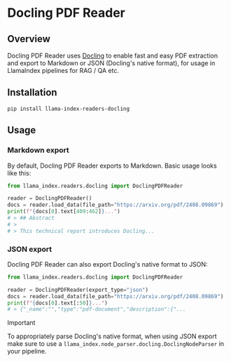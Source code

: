 # Docling PDF Reader

## Overview

Docling PDF Reader uses [Docling](https://github.com/DS4SD/docling) to enable fast and easy PDF extraction and export to Markdown or JSON (Docling's native format), for usage in LlamaIndex pipelines for RAG / QA etc.

## Installation

```console
pip install llama-index-readers-docling
```

## Usage

### Markdown export

By default, Docling PDF Reader exports to Markdown. Basic usage looks like this:

```python
from llama_index.readers.docling import DoclingPDFReader

reader = DoclingPDFReader()
docs = reader.load_data(file_path="https://arxiv.org/pdf/2408.09869")
print(f"{docs[0].text[409:462]}...")
# > ## Abstract
# >
# > This technical report introduces Docling...
```

### JSON export

Docling PDF Reader can also export Docling's native format to JSON:

```python
from llama_index.readers.docling import DoclingPDFReader

reader = DoclingPDFReader(export_type="json")
docs = reader.load_data(file_path="https://arxiv.org/pdf/2408.09869")
print(f"{docs[0].text[:50]}...")
# > {"_name":"","type":"pdf-document","description":{"...
```

> [!IMPORTANT]
> To appropriately parse Docling's native format, when using JSON export make sure
> to use a `llama_index.node_parser.docling.DoclingNodeParser` in your pipeline.

<!--
TODO add usage with SimpleDirectoryReader
https://docs.llamaindex.ai/en/stable/module_guides/loading/simpledirectoryreader/
-- >
